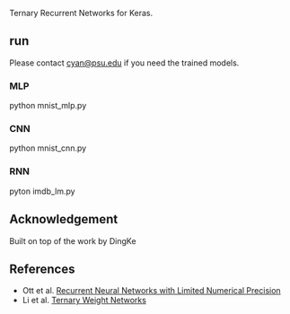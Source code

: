 Ternary Recurrent Networks for Keras.

## run
Please contact cyan@psu.edu if you need the trained models.
### MLP
python mnist_mlp.py

### CNN
python mnist_cnn.py

### RNN
pyton imdb_lm.py

## Acknowledgement
Built on top of the work by DingKe

## References 
* Ott et al. [Recurrent Neural Networks with Limited Numerical Precision](http://arxiv.org/abs/1608.06902)
* Li et al. [Ternary Weight Networks](http://arxiv.org/abs/1605.04711)
